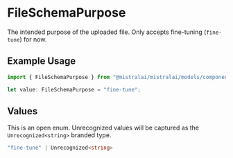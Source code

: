 # FileSchemaPurpose

The intended purpose of the uploaded file. Only accepts fine-tuning (`fine-tune`) for now.

## Example Usage

```typescript
import { FileSchemaPurpose } from "@mistralai/mistralai/models/components";

let value: FileSchemaPurpose = "fine-tune";
```

## Values

This is an open enum. Unrecognized values will be captured as the `Unrecognized<string>` branded type.

```typescript
"fine-tune" | Unrecognized<string>
```